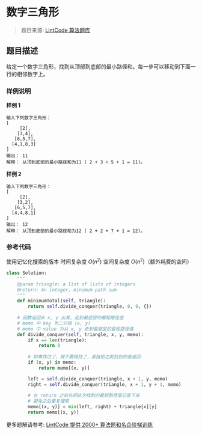 # 数字三角形
 > 题目来源: [LintCode 算法题库](https://www.lintcode.com/problem/triangle/?utm_source=sc-github-wzz)
 ## 题目描述
 给定一个数字三角形，找到从顶部到底部的最小路径和。每一步可以移动到下面一行的相邻数字上。

 ### 样例说明
 **样例 1**

```
输入下列数字三角形：
[
     [2],
    [3,4],
   [6,5,7],
  [4,1,8,3]
]
输出： 11
解释： 从顶到底部的最小路径和为11 ( 2 + 3 + 5 + 1 = 11)。
```

**样例 2**

```
输入下列数字三角形：
[
     [2],
    [3,2],
   [6,5,7],
  [4,4,8,1]
]
输出： 12
解释： 从顶到底部的最小路径和为12 ( 2 + 2 + 7 + 1 = 12)。
```


 ### 参考代码
 使用记忆化搜索的版本
时间复杂度 $O(n^2)$
空间复杂度 $O(n^2)$（额外耗费的空间）
```python
class Solution:
    """
    @param triangle: a list of lists of integers
    @return: An integer, minimum path sum
    """
    def minimumTotal(self, triangle):
        return self.divide_conquer(triangle, 0, 0, {})
        
    # 函数返回从 x, y 出发，走到最底层的最短路径值
    # memo 中 key 为二元组 (x, y)
    # memo 中 value 为从 x, y 走到最底层的最短路径值
    def divide_conquer(self, triangle, x, y, memo):
        if x == len(triangle):
            return 0
            
        # 如果找过了，就不要再找了，直接把之前找到的值返回
        if (x, y) in memo:
            return memo[(x, y)]

        left = self.divide_conquer(triangle, x + 1, y, memo)
        right = self.divide_conquer(triangle, x + 1, y + 1, memo)
        
        # 在 return 之前先把这次找到的最短路径值记录下来
        # 避免之后重复搜索
        memo[(x, y)] = min(left, right) + triangle[x][y]
        return memo[(x, y)]
```
 更多题解请参考: [LintCode 提供 2000+ 算法题和名企阶梯训练](https://www.lintcode.com/problem/?utm_source=sc-github-wzz)